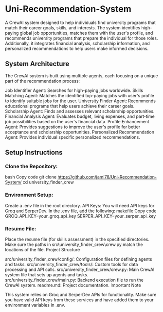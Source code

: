 # Uni-Recommendation-System

A CrewAI system designed to help individuals find university programs that match their career goals, skills, and interests. The system identifies high-paying global job opportunities, matches them with the user's profile, and recommends university programs that prepare the individual for those roles. Additionally, it integrates financial analysis, scholarship information, and personalized recommendations to help users make informed decisions.

## System Architecture

The CrewAI system is built using multiple agents, each focusing on a unique part of the recommendation process:

Job Identifier Agent: Searches for high-paying jobs worldwide.
Skills Matching Agent: Matches the identified top-paying jobs with user's profile to identify suitable jobs for the user.
University Finder Agent: Recommends educational programs that help users achieve their career goals.
Scholarship Agent: Finds and assesses relevant scholarship opportunities.
Financial Analysis Agent: Evaluates budget, living expenses, and part-time job possibilities based on the user's financial data.
Profile Enhancement Agent: Provides suggestions to improve the user's profile for better acceptance and scholarship opportunities.
Personalized Recommendation Agent: Provides individual specific personalized recommendations.

## Setup Instructions

### Clone the Repository:

bash
Copy code
git clone https://github.com/jami78/Uni-Recommendation-System/
cd university_finder_crew

### Environment Setup:

Create a .env file in the root directory.
API Keys: You will need API keys for Groq and SerperDev.
In the .env file, add the following:
makefile
Copy code
GROQ_API_KEY=your_groq_api_key
SERPER_API_KEY=your_serper_api_key

### Resume File:

Place the resume file (for skills assessment) in the specified directories.
Make sure the paths in src\university_finder_crew\crew.py match the locations of the file.
Project Structure

src/university_finder_crew/config/: Configuration files for defining agents and tasks.
src/university_finder_crew/tools/: Custom tools for data processing and API calls.
src/university_finder_crew/crew.py: Main CrewAI system file that sets up agents and tasks.
src/university_finder_crew/main.py: Backend execution file to run the CrewAI system.
readme.md: Project documentation.
Important Note

This system relies on Groq and SerperDev APIs for functionality. Make sure you have valid API keys from these services and have added them to your environment variables in .env.

